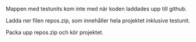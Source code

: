 Mappen med testunits kom inte med när koden laddades upp till github.

Ladda ner filen repos.zip, som innehåller hela projektet inklusive testunit.

Packa upp repos.zip och kör projektet.
